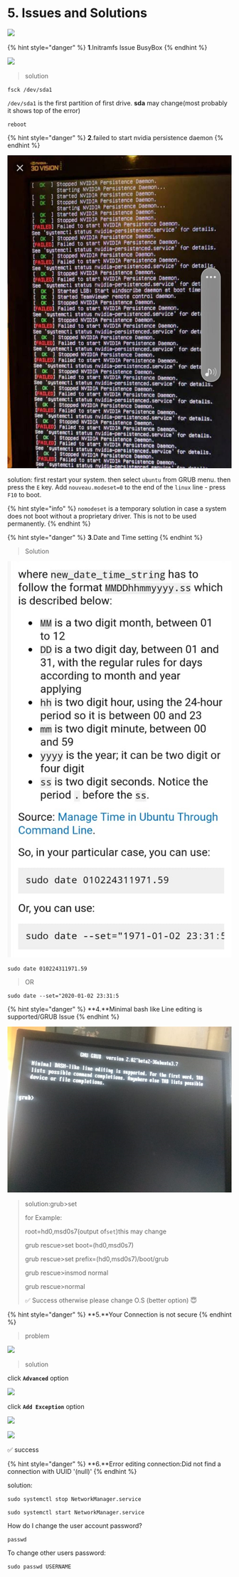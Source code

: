 # 5. Issues and Solutions

![](../.gitbook/assets/27659-bug-guy-1-.gif)

{% hint style="danger" %}
**1**.Initramfs Issue BusyBox 
{% endhint %}

![](../.gitbook/assets/image.jpg)

> solution

```text
fsck /dev/sda1
```

 `/dev/sda1` is the first partition of first drive. **sda**  may change\(most probably it shows top of the error\)

```text
reboot
```

{% hint style="danger" %}
**2**.failed to start nvidia persistence daemon
{% endhint %}

![](../.gitbook/assets/500089300355_338398.jpg)

solution: first restart your system. then select `ubuntu` from GRUB menu. then press the `E` key. Add `nouveau.modeset=0` to the end of the `linux` line - press `F10` to boot.

{% hint style="info" %}
 `nomodeset` is a temporary solution in case a system does not boot without a proprietary driver. This is not to be used permanently.
{% endhint %}

{% hint style="danger" %}
**3**.Date and Time setting
{% endhint %}

> Solution

![](../.gitbook/assets/image2.jpg)

```text
sudo date 010224311971.59
```

> OR

```text
sudo date --set="2020-01-02 23:31:5
```

{% hint style="danger" %}
**4.**Minimal bash like Line editing is supported/GRUB Issue
{% endhint %}

![](../.gitbook/assets/pic.jpg)

> solution:grub&gt;set
>
> for Example:
>
> root=hd0,msd0s7\(output of`set`\)this may change
>
> grub rescue&gt;set boot=\(hd0,msd0s7\)
>
> grub rescue&gt;set prefix=\(hd0,msd0s7\)/boot/grub
>
> grub rescue&gt;insmod normal
>
> grub rescue&gt;normal
>
> ✅ Success otherwise please change O.S \(better option\) 😇

{% hint style="danger" %}
**5.**Your Connection is not secure 
{% endhint %}

> problem

![](../.gitbook/assets/bb87bd14-b11a-4f38-bcc1-d053a9d6609f.jpg)

> solution

click **`Advanced`** option

![](../.gitbook/assets/0dee2d45-d936-417b-abc2-401c842eb369.jpg)

click **`Add Exception`** option

![](../.gitbook/assets/74ee58a8-e872-4a6f-92f6-de7993c444f7.jpg)

![](../.gitbook/assets/exception.jpg)

✅ success

{% hint style="danger" %}
**6.**Error editing connection:Did not find a connection with UUID '\(null\)'
{% endhint %}

solution:

```text
sudo systemctl stop NetworkManager.service
```

```text
sudo systemctl start NetworkManager.service
```

How do I change the user account password?

```text
passwd
```

To change other users password:

```text
sudo passwd USERNAME
```

